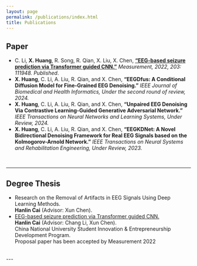 ```yaml
---
layout: page
permalink: /publications/index.html
title: Publications
---
```


## Paper
- C. Li, **X. Huang**, R. Song, R. Qian, X. Liu, X. Chen, **[“EEG-based seizure prediction via Transformer guided CNN.”](https://www.sciencedirect.com/science/article/abs/pii/S0263224122011447)** *Measurement, 2022, 203: 111948. Published*.<br>
- **X. Huang**, C. Li, A. Liu, R. Qian, and X. Chen, **“EEGDfus: A Conditional Diffusion Model for Fine-Grained EEG Denoising.”** *IEEE Journal of Biomedical and Health Informatics, Under the second round of review, 2024.*<br>
- **X. Huang**, C. Li, A. Liu, R. Qian, and X. Chen, **“Unpaired EEG Denoising Via Contrastive Learning-Guided Generative Adversarial Network.”** *IEEE Transactions on Neural Networks and Learning Systems, Under Review, 2024.*<br>
- **X. Huang**, C. Li, A. Liu, R. Qian, and X. Chen, **“EEGKDNet: A Novel Bidirectional Denoising Framework for Real EEG Signals based on the Kolmogorov-Arnold Network.”** *IEEE Transactions on Neural Systems and Rehabilitation Engineering, Under Review, 2023.*

<br>


---

## Degree Thesis

- Research on the Removal of Artifacts in EEG Signals Using Deep Learning Methods.<br>**Hanlin Cai** (Advisor: Xun Chen).<br>
- [EEG-based seizure prediction via Transformer guided CNN.](https://www.sciencedirect.com/science/article/abs/pii/S0263224122011447)<br>**Hanlin Cai** (Advisor: Chang Li, Xun Chen).<br> China National University Student Innovation & Entrepreneurship Development Program.<br>Proposal paper has been accepted by Measurement 2022


<br>
---